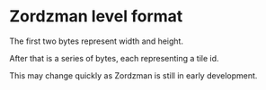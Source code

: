 Zordzman level format
=====================

The first two bytes represent width and height.

After that is a series of bytes, each representing a tile id.

This may change quickly as Zordzman is still in early development.
